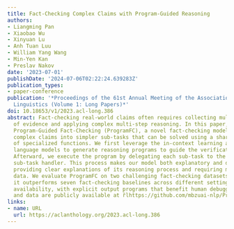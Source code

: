 ```yaml
---
title: Fact-Checking Complex Claims with Program-Guided Reasoning
authors:
- Liangming Pan
- Xiaobao Wu
- Xinyuan Lu
- Anh Tuan Luu
- William Yang Wang
- Min-Yen Kan
- Preslav Nakov
date: '2023-07-01'
publishDate: '2024-07-06T02:22:24.639283Z'
publication_types:
- paper-conference
publication: '*Proceedings of the 61st Annual Meeting of the Association for Computational
  Linguistics (Volume 1: Long Papers)*'
doi: 10.18653/v1/2023.acl-long.386
abstract: Fact-checking real-world claims often requires collecting multiple pieces
  of evidence and applying complex multi-step reasoning. In this paper, we present
  Program-Guided Fact-Checking (ProgramFC), a novel fact-checking model that decomposes
  complex claims into simpler sub-tasks that can be solved using a shared library
  of specialized functions. We first leverage the in-context learning ability of large
  language models to generate reasoning programs to guide the verification process.
  Afterward, we execute the program by delegating each sub-task to the corresponding
  sub-task handler. This process makes our model both explanatory and data-efficient,
  providing clear explanations of its reasoning process and requiring minimal training
  data. We evaluate ProgramFC on two challenging fact-checking datasets and show that
  it outperforms seven fact-checking baselines across different settings of evidence
  availability, with explicit output programs that benefit human debugging. Our codes
  and data are publicly available at r̆lhttps://github.com/mbzuai-nlp/ProgramFC.
links:
- name: URL
  url: https://aclanthology.org/2023.acl-long.386
---
```


